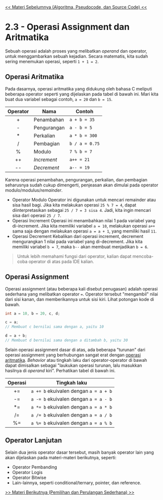 [<< Materi Sebelumnya (Algoritma, Pseudocode, dan Source Code) <<](2-AlgoritmaPseudocodeSourcecode.md)

# 2.3 - Operasi Assignment dan Aritmatika
Sebuah operasi adalah proses yang melibatkan *operand* dan operator, untuk menggambarkan sebuah kejadian. Secara matematis, kita sudah sering menemukan operasi, seperti `1 + 1 = 2`.

## Operasi Aritmatika
Pada dasarnya, operasi aritmatika yang didukung oleh bahasa C meliputi beberapa operator seperti yang dijelaskan pada tabel di bawah ini. Mari kita buat dua variabel sebagai contoh, `a = 20` dan `b = 15`.

|Operator|Nama|Contoh|
|:------:|----|------|
|+|Penambahan|`a + b = 35`|
|-|Pengurangan|`a - b = 5`|
|*|Perkalian|`a * b = 300`|
|/|Pembagian|`b / a = 0.75`|
|%|Modulo|`7 % b = 7`|
|++|*Increment*|`a++ = 21`|
|--|*Decrement*|`a-- = 19`|

Karena operasi penambahan, pengurangan, perkalian, dan pembagian seharusnya sudah cukup dimengerti, penjeasan akan dimulai pada operator modulo/modulus/*remainder*.

- Operator Modulo
Operator ini digunakan untuk mencari remainder atau sisa hasil bagi. Jika kita melakukan operasi `25 % 7 = 4`, dapat diinterpretasikan sebagai `25 / 7 = 3 sisa 4`. Jadi, kita ingin mencari sisa dari operasi `25 / 7`.
- Operasi Increment
Operasi ini menambahkan nilai 1 pada variabel yang di-increment. Jika kita memiliki variabel `a = 10`, melakukan operasi `a++` sama saja dengan melakukan operasi `a = a + 1`, yang memiliki hasil `11`.
- Operasi Decrement
Kebalikan dari operasi increment, decrement mengurangkan 1 nilai pada variabel yang di-decrement. Jika kita memiliki variabel `b = 7`, maka `b--` akan membuat menjadikan `b = 6`.

> Untuk lebih memahami fungsi dari operator, kalian dapat mencoba-coba operator di atas pada IDE kalian.

## Operasi Assignment
Operasi assignment (atau beberapa kali disebut penugasan) adalah operasi sederhana yang melibatkan operator `=`.  Operator tersebut "mengambil" nilai dari sisi kanan, dan memberikannya untuk sisi kiri. Lihat potongan kode di bawah.
```c
int a = 10, b = 20, c, d;

c = a;
// Membuat c bernilai sama dengan a, yaitu 10

d = a + b;
// Membuat d bernilai sama dengan a ditambah b, yaitu 30
```
Selain operasi assignment dasar di atas, ada beberapa "turunan" dari operasi assignment yang berhubungan sangat erat dengan [operasi aritmatika](#operasi-aritmatika). *Behavior* atau tingkah laku dari operator-operator di bawah dapat dimisalkan sebagai "laukukan operasi turunan, lalu masukkan hasilnya di *operand* kiri". Perhatikan tabel di bawah ini.

|Operasi|Tingkah laku|
|:-----:|------------|
|+=|`a += b` ekuivalen dengan `a = a + b`|
|-=|`a -= b` ekuivalen dengan `a = a - b`|
|*=|`a *= b` ekuivalen dengan `a = a * b`|
|/=|`a /= b` ekuivalen dengan `a = a / b`|
|%=|`a %= b` ekuivalen dengan `a = a % b`|

## Operator Lanjutan
Selain dua jenis operator dasar tersebut, masih banyak operator lain yang akan dijelaskan pada materi-materi berikutnya, seperti:
- Operator Pembanding
- Operator Logis
- Operator Bitwise
- Lain-lainnya, seperti conditional/ternary, pointer, dan reference.

[>> Materi Berikutnya (Pemilihan dan Perulangan Sederhana) >>](4-PemilihandanPerulanganSederhana.md) 
